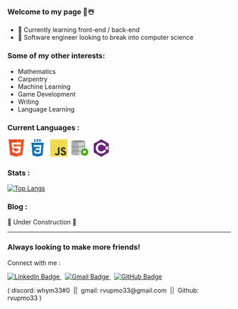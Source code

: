 ### Welcome to my page 👋☃️
- 🧩 Currently learning front-end / back-end
- 🌱 Software engineer looking to break into computer science

### Some of my other interests: 
- Mathematics
- Carpentry
- Machine Learning
- Game Development
- Writing
- Language Learning

### Current Languages :
<div>
  <img src="https://github.com/devicons/devicon/blob/master/icons/html5/html5-original.svg" title="HTML5" alt="HTML" width="40" height="40"/>&nbsp;
  <img src="https://github.com/devicons/devicon/blob/master/icons/css3/css3-plain-wordmark.svg"  title="CSS3" alt="CSS" width="40" height="40"/>&nbsp;
  <img src="https://github.com/devicons/devicon/blob/master/icons/javascript/javascript-original.svg" title="JavaScript" alt="JavaScript" width="40" height="40"/>&nbsp;
  <img src="https://raw.githubusercontent.com/devicons/devicon/6910f0503efdd315c8f9b858234310c06e04d9c0/icons/sqldeveloper/sqldeveloper-original.svg" title="SQL" alt="SQL" width="40" height="40"/>&nbsp;
  <img src="https://raw.githubusercontent.com/devicons/devicon/6910f0503efdd315c8f9b858234310c06e04d9c0/icons/csharp/csharp-plain.svg" title="JavaScript" alt="JavaScript" width="40" height="40"/>&nbsp;
</div>

### Stats :
[![Top Langs](https://github-readme-stats.vercel.app/api/top-langs/?username=rvupmo33&layout=compact&theme=vision-friendly-dark)](https://github.com/anuraghazra/github-readme-stats)

### Blog :
🚧 Under Construction 🚧

<hr>

### Always looking to make more friends! 

<p>Connect with me :</p>
<div id="badges">
  <a href="https://www.linkedin.com/in/a-b-3a2966295">
    <img src="https://img.shields.io/badge/LinkedIn-blue?style=for-the-badge&logo=linkedin&logoColor=white" alt="LinkedIn Badge"/>
  </a> &nbsp;
 <a href="https://mail.google.com/mail/u/0/?view=cm&fs=1&to=rvupmo33@gmail.com">
  <img src="https://img.shields.io/badge/Gmail-red?style=for-the-badge&logo=gmail&logoColor=white" alt="Gmail Badge"/>
</a> &nbsp;
  <a href="https://github.com/rvupmo33">
  <img src="https://img.shields.io/badge/GitHub-black?style=for-the-badge&logo=github&logoColor=white" alt="GitHub Badge"/>
</a>
</div>
<p>
  ( discord: whym33#0 &nbsp;||&nbsp;
  gmail: rvupmo33@gmail.com&nbsp; ||&nbsp;
  Github: rvupmo33 )
</p>
